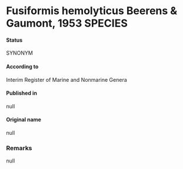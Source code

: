 # Fusiformis hemolyticus Beerens & Gaumont, 1953 SPECIES

#### Status
SYNONYM

#### According to
Interim Register of Marine and Nonmarine Genera

#### Published in
null

#### Original name
null

### Remarks
null